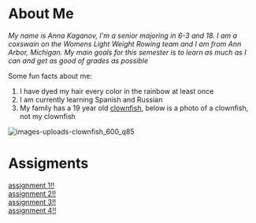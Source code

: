 # About Me
*My name is Anna Kaganov, I'm a senior majoring in 6-3 and 18. I am a coxswain on the Womens Light Weight Rowing team and I am from Ann Arbor, Michigan. My main goals for this semester is to learn as much as I can and get as good of grades as possible*

Some fun facts about me:
1. I have dyed my hair every color in the rainbow at least once
2. I am currently learning Spanish and Russian
3. My family has a 19 year old [clownfish](https://fantaseaaquariums.com/saltwater/how-long-do-clownfish-live/), below is a photo of a clownfish, not my clownfish

![images-uploads-clownfish_600_q85](https://github.com/user-attachments/assets/8193680b-f6a9-4747-b409-aea6f52ff1ad)

# Assigments
[assignment 1!!](https://github.com/aakaganov/61040-portfolio/blob/main/assignments/assignment1.md)<br>
[assignment 2!!](https://github.com/aakaganov/61040-portfolio/blob/main/assignments/assignment2.md)<br>
[assignment 3!!](https://github.com/aakaganov/61040-portfolio/blob/main/assignments/assignment3.md)<br>
[assignment 4!!](https://github.com/aakaganov/61040-portfolio/blob/main/assignments/assignment4.md)<br>
